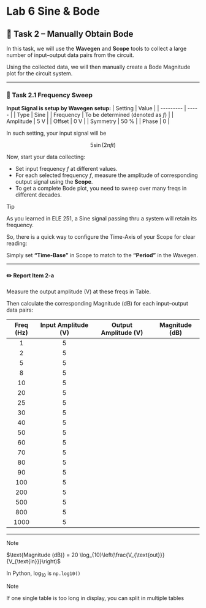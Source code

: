 # Lab 6 Sine & Bode

## :dart: Task 2 – Manually Obtain Bode

In this task, we will use the **Wavegen** and **Scope** tools to collect a large number of input–output data pairs from the circuit. 

Using the collected data, we will then manually create a Bode Magnitude plot for the circuit system.

------

### 📌 Task 2.1 Frequency Sweep

**Input Signal is setup by Wavegen setup:**
| Setting   | Value |
| --------- | ----- |
| Type |  Sine     |
| Frequency  |   To be determined (denoted as $f$)  |
| Amplitude |   5 V    |
| Offset    |   0 V    |
| Symmetry    |   50 %    |
| Phase    |   0    |

In such setting, your input signal will be 

$$5\sin(2\pi f t)$$ 

Now, start your data collecting: 

* Set input frequency $f$ at different values.
* For each selected frequency $f$, measure the amplitude of corresponding output signal using the **Scope**.
* To get a complete Bode plot, you need to sweep over many freqs in different decades.

> [!TIP]
> As you learned in ELE 251, a Sine signal passing thru a system will retain its frequency.
> 
> So, there is a quick way to configure the Time-Axis of your Scope for clear reading:
> 
> Simply set **“Time-Base”** in Scope to match to the **“Period”** in the Wavegen. 

---
#### :pencil2:  Report Item 2-a

Measure the output amplitude (V) at these freqs in Table.

Then calculate the corresponding Magnitude (dB) for each input–output data pairs:

| **Freq (Hz)** | **Input Amplitude (V)** | **Output Amplitude (V)** | **Magnitude (dB)** |
| :-----------: | :------------------------: | :--------------------------: | :----------------: |
|       1       |            5                |                              |                    |
|       2       |            5                |                              |                    |
|       5       |            5                |                              |                    |
|       8       |            5                |                              |                    |
|       10      |            5                |                              |                    |
|       20      |            5                |                              |                    |
|       25      |            5                |                              |                    |
|       30      |            5                |                              |                    |
|       40      |            5                |                              |                    |
|       50      |            5                |                              |                    |
|       60      |            5                |                              |                    |
|       70      |            5                |                              |                    |
|       80      |            5                |                              |                    |
|       90      |            5                |                              |                    |
|      100      |            5                |                              |                    |
|      200      |            5                |                              |                    |
|      500      |            5                |                              |                    |
|      800      |            5                |                              |                    |
|      1000     |            5                |                              |                    |


---

> [!Note]
> $\text{Magnitude (dB)} = 20 \log_{10}\left(\frac{V_{\text{out}}}{V_{\text{in}}}\right)$
>
> In Python, $\log_{10}$ is `np.log10()`

> [!Note]
> If one single table is too long in display, you can split in multiple tables





